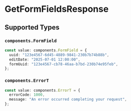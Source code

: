 # GetFormFieldsResponse


## Supported Types

### `components.FormField`

```typescript
const value: components.FormField = {
  uuid: "123e4567-6d45-4889-9841-230b7b74b88b",
  editDate: "2025-07-01 12:00:00",
  formUuid: "123e4567-cb78-46aa-b7bd-230b74e95feb",
};
```

### `components.ErrorT`

```typescript
const value: components.ErrorT = {
  errorCode: 1000,
  message: "An error occurred completing your request",
};
```

